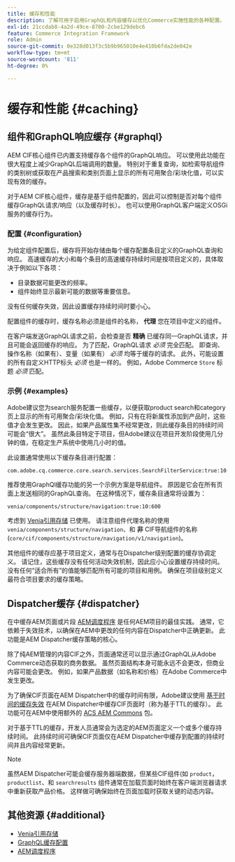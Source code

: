 ```yaml
---
title: 缓存和性能
description: 了解可用于启用GraphQL和内容缓存以优化Commerce实施性能的各种配置。
exl-id: 21ccdab8-4a2d-49ce-8700-2cbe129debc6
feature: Commerce Integration Framework
role: Admin
source-git-commit: 0e328d013f3c5b9b965010e4e410b6fda2de042e
workflow-type: tm+mt
source-wordcount: '811'
ht-degree: 0%

---
```


# 缓存和性能 {#caching}

## 组件和GraphQL响应缓存 {#graphql}

AEM CIF核心组件已内置支持缓存各个组件的GraphQL响应。 可以使用此功能在很大程度上减少GraphQL后端调用的数量。 特别对于重复查询，如检索导航组件的类别树或获取在产品搜索和类别页面上显示的所有可用聚合/彩块化值，可以实现有效的缓存。

对于AEM CIF核心组件，缓存是基于组件配置的，因此可以控制是否对每个组件缓存GraphQL请求/响应（以及缓存时长）。 也可以使用GraphQL客户端定义OSGi服务的缓存行为。

### 配置 {#configuration}

为给定组件配置后，缓存将开始存储由每个缓存配置条目定义的GraphQL查询和响应。 高速缓存的大小和每个条目的高速缓存持续时间是按项目定义的，具体取决于例如以下各项：

* 目录数据可能更改的频率。
* 组件始终显示最新可能的数据等重要信息。

没有任何缓存失效，因此设置缓存持续时间时要小心。

配置组件的缓存时，缓存名称必须是组件的名称， **代理** 您在项目中定义的组件。

在客户端发送GraphQL请求之前，会检查是否 **精确** 已缓存同一GraphQL请求，并且可能会返回缓存的响应。 为了匹配，GraphQL请求 _必须_ 完全匹配。 即查询、操作名称（如果有）、变量（如果有） _必须_ 均等于缓存的请求。 此外，可能设置的所有自定义HTTP标头 _必须_ 也是一样的。 例如，Adobe Commerce `Store` 标题 _必须_ 匹配。

### 示例 {#examples}

Adobe建议您为search服务配置一些缓存，以便获取product search和category页上显示的所有可用聚合/彩块化值。 例如，只有在将新属性添加到产品时，这些值才会发生更改。 因此，如果产品属性集不经常更改，则此缓存条目的持续时间可能会“很大”。 虽然此条目特定于项目，但Adobe建议在项目开发阶段使用几分钟的值，在稳定生产系统中使用几小时的值。

此设置通常使用以下缓存条目进行配置：

```
com.adobe.cq.commerce.core.search.services.SearchFilterService:true:10:3600
```

推荐使用GraphQl缓存功能的另一个示例方案是导航组件。 原因是它会在所有页面上发送相同的GraphQL查询。 在这种情况下，缓存条目通常将设置为：

```
venia/components/structure/navigation:true:10:600
```

考虑到 [Venia引用存储](https://github.com/adobe/aem-cif-guides-venia) 已使用。 请注意组件代理名称的使用 `venia/components/structure/navigation`、和 **非** CIF导航组件的名称(`core/cif/components/structure/navigation/v1/navigation`)。

其他组件的缓存应基于项目定义，通常与在Dispatcher级别配置的缓存协调定义。 请记住，这些缓存没有任何活动失效机制，因此应小心设置缓存持续时间。 没有任何“适合所有”的值能够匹配所有可能的项目和用例。 确保在项目级别定义最符合项目要求的缓存策略。

## Dispatcher缓存 {#dispatcher}

在中缓存AEM页面或片段 [AEM调度程序](https://experienceleague.adobe.com/docs/experience-manager-dispatcher/using/dispatcher.html) 是任何AEM项目的最佳实践。 通常，它依赖于失效技术，以确保在AEM中更改的任何内容在Dispatcher中正确更新。 此功能是AEM Dispatcher缓存策略的核心。

除了纯AEM管理的内容CIF之外，页面通常还可以显示通过GraphQL从Adobe Commerce动态获取的商务数据。 虽然页面结构本身可能永远不会更改，但商业内容可能会更改。 例如，如果产品数据（如名称和价格）在Adobe Commerce中发生更改。

为了确保CIF页面在AEM Dispatcher中的缓存时间有限，Adobe建议使用 [基于时间的缓存失效](https://experienceleague.adobe.com/docs/experience-manager-dispatcher/using/configuring/dispatcher-configuration.html#configuring-time-based-cache-invalidation-enablettl) 在AEM Dispatcher中缓存CIF页面时（称为基于TTL的缓存）。 此功能可在AEM中使用额外的 [ACS AEM Commons](https://adobe-consulting-services.github.io/acs-aem-commons/) 包。

对于基于TTL的缓存，开发人员通常会为选定的AEM页面定义一个或多个缓存持续时间。 此持续时间可确保CIF页面仅在AEM Dispatcher中缓存到配置的持续时间并且内容经常更新。

>[!NOTE]
>
>虽然AEM Dispatcher可能会缓存服务器端数据，但某些CIF组件(如 `product`， `productlist`、和 `searchresults` 组件通常在加载页面时始终在客户端浏览器请求中重新获取产品价格。 这样做可确保始终在页面加载时获取关键的动态内容。

## 其他资源 {#additional}

* [Venia引用存储](https://github.com/adobe/aem-cif-guides-venia)
* [GraphQL缓存配置](https://github.com/adobe/commerce-cif-graphql-client#caching)
* [AEM调度程序](https://experienceleague.adobe.com/docs/experience-manager-dispatcher/using/dispatcher.html)
